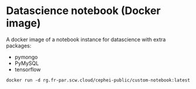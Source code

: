 # Datascience notebook (Docker image)

A docker image of a notebook instance for datascience with extra packages:
- pymongo
- PyMySQL
- tensorflow

`docker run -d rg.fr-par.scw.cloud/cephei-public/custom-notebook:latest`
